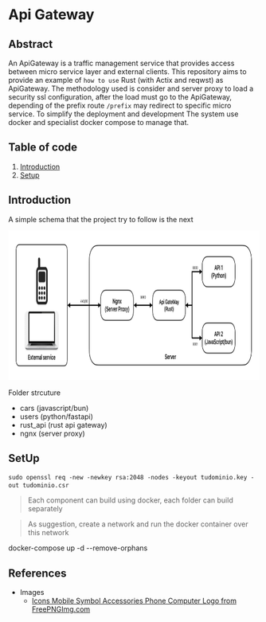 # **Api Gateway**

## Abstract

An ApiGateway is a traffic management service that provides access between micro service layer and external clients. This repository aims to provide an example of `how to use`  Rust (with Actix and reqwst) as ApiGateway. The methodology used is consider and server proxy to load a security ssl configuration, after the load must go to the ApiGateway, depending of the prefix route `/prefix` may redirect to specific micro service. To simplify the deployment and development The system use docker and specialist docker compose to manage that.

## Table of code

1. [Introduction](#introduction)
2. [Setup](#setup)


## Introduction

A simple schema that the project try to follow is the next

<p align="center">
  <img src="docs/Diagrams.jpg" height ="300px">
</p>


Folder strcuture

- cars (javascript/bun)
- users (python/fastapi)
- rust_api (rust api gateway)
- ngnx (server proxy)


## SetUp

```
sudo openssl req -new -newkey rsa:2048 -nodes -keyout tudominio.key -out tudominio.csr
```

> Each component can build using docker, each folder can build separately

> As suggestion, create a network and run the docker container over this network
 


docker-compose up -d --remove-orphans


## References



- Images
    - <a href="https://freepngimg.com/png/86146-icons-mobile-symbol-accessories-phone-computer-logo">Icons Mobile Symbol Accessories Phone Computer Logo from FreePNGImg.com</a>
    




